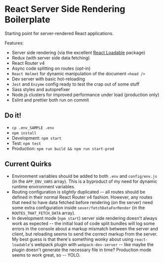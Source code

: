 # React Server Side Rendering Boilerplate

Starting point for server-rendered React applications.

Features:

* Server side rendering (via the excellent [React Loadable](https://github.com/thejameskyle/react-loadable) package)
* Redux (with server side data fetching)
* React Router v4
* Async code splitting on routes (opt-in)
* `React Helmet` for dynamic manipulation of the document `<head />`
* Dev server with basic hot-reloading
* `Jest` and `Enzyme` config ready to test the crap out of some stuff
* Sass styles and autoprefixer
* Node.js clusters for improved performance under load (production only)
* Eslint and prettier both run on commit

## Do it!

* `cp .env_SAMPLE .env`
* `npm install`
* Development: `npm start`
* Test: `npm test`
* Production: `npm run build && npm run start-prod`

## Current Quirks

* Environment variables should be added to both `.env` and `config/env.js` (in the `APP_ENV_VARS` array). This is a byproduct of my need for dynamic runtime environment variables.
* Routing configuration is _slightly_ duplicated -- all routes should be defined in their normal React Router v4 fashion. However, any routes that need to have data fetched before rendering (on the server) need some extra configuration inside `sever/fetchDataForRender` (in the `ROUTES_THAT_FETCH_DATA` array).
* In development mode (`npm start`) server side rendering doesn't always work as expected -- the initial load of code split bundles will log some errors in the console about a markup mismatch between the server and client, but reloading seems to send the correct markup from the server. My best guess is that there's something wonky about using `react-loadable`'s webpack plugin with `webpack-dev-server` -- like maybe the plugin doesn't generate the necessary file in time? Production mode seems to work great, so -- YOLO.
